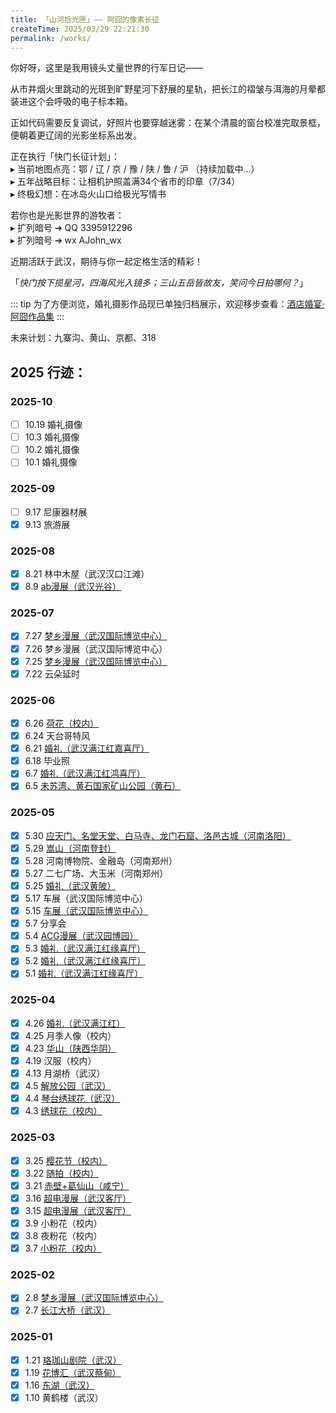 ```yaml
---
title: 「山河拾光匣」—— 阿囧的像素长征
createTime: 2025/03/29 22:21:30
permalink: /works/
---
```


你好呀，这里是我用镜头丈量世界的行军日记——

从市井烟火里跳动的光斑到旷野星河下舒展的星轨，把长江的褶皱与洱海的月晕都装进这个会呼吸的电子标本箱。

正如代码需要反复调试，好照片也要穿越迷雾：在某个清晨的窗台校准完取景框，便朝着更辽阔的光影坐标系出发。

正在执行「快门长征计划」：  
▸ 当前地图点亮：鄂 / 辽 / 京 / 豫 / 陕 / 鲁 / 沪 （持续加载中...）  
▸ 五年战略目标：让相机护照盖满34个省市的印章（7/34）  
▸ 终极幻想：在冰岛火山口给极光写情书

若你也是光影世界的游牧者：  
▸ 扩列暗号 ➔ QQ 3395912296  
▸ 扩列暗号 ➔ wx AJohn_wx  

近期活跃于武汉，期待与你一起定格生活的精彩！


「*快门按下揽星河，四海风光入镜多；三山五岳皆故友，笑问今日拍哪何？*」

::: tip
为了方便浏览，婚礼摄影作品现已单独归档展示，欢迎移步查看：[酒店婚宴·阿囧作品集](https://wedding.ajohn.top/works/)
:::

未来计划：九寨沟、黄山、京都、318


<!-- 竖屏 -->
<Swiper
  :items="[
  'https://oss.ajohn.top/blog/works/2025-07-27/DSC_1284.webp',
  'https://oss.ajohn.top/blog/works/2025-07-25/DSC_0515.webp',
  'https://oss.ajohn.top/blog/works/2025-07-25/DSC_0586.webp',
  'https://oss.ajohn.top/blog/works/2025-05-30/DSC_2879.webp',
  ]"
  mode="carousel"
  :slides-per-view="3"
  :space-between="20"
  :speed="5500"
/>

<!-- 横屏 -->
<Swiper :items="[
  'https://oss.ajohn.top/blog/works/2025-08-09/DSC_1459.webp',
  'https://oss.ajohn.top/blog/works/2025-05-11/DSC_9975.webp',
  'https://oss.ajohn.top/blog/works/2025-04-03/DSC_5770.webp',
  'https://oss.ajohn.top/blog/works/2025-01-16/DSC_0704.webp',
  ]" 
  effect="coverflow" 
/>

## 2025 行迹：

### 2025-10

- [ ] 10.19 婚礼摄像
- [ ] 10.3 婚礼摄像
- [ ] 10.2 婚礼摄像
- [ ] 10.1 婚礼摄像

### 2025-09



- [ ] 9.17 尼康器材展
- [x] 9.13 旅游展

### 2025-08


- [x] 8.21 林中木屋（武汉汉口江滩）
- [x] 8.9 [ab漫展（武汉光谷）](./2025-08/2025-08-09.md)

### 2025-07

- [x] 7.27 [梦乡漫展（武汉国际博览中心）](./2025-07/2025-07-27.md)
- [x] 7.26 梦乡漫展（武汉国际博览中心）
- [x] 7.25 [梦乡漫展（武汉国际博览中心）](./2025-07/2025-07-25.md)
- [x] 7.22 云朵延时

### 2025-06

- [x] 6.26 [荷花（校内）](./2025-06/2025-06-26.md)
- [x] 6.24 天台哥特风
- [x] 6.21 [婚礼（武汉满江红嘉喜厅）](https://wedding.ajohn.top/works/2025-06-21/)
- [x] 6.18 毕业照
- [x] 6.7 [婚礼（武汉满江红鸿喜厅）](https://wedding.ajohn.top/works/2025-06-07/)
- [x] 6.5 [未苏湾、黄石国家矿山公园（黄石）](./2025-06/2025-06-05.md)

### 2025-05
  
- [x] 5.30 [应天门、名堂天堂、白马寺、龙门石窟、洛邑古城（河南洛阳）](./2025-05/2025-05-30.md)
- [x] 5.29 [嵩山（河南登封）](./2025-05/2025-05-29.md)
- [x] 5.28 河南博物院、金融岛（河南郑州）
- [x] 5.27 二七广场、大玉米（河南郑州）
- [x] 5.25 [婚礼（武汉黄陂）](https://wedding.ajohn.top/works/2025-05-25/)
- [x] 5.17 车展（武汉国际博览中心）
- [x] 5.15 [车展（武汉国际博览中心）](./2025-05/2025-05-15.md)
- [x] 5.7 分享会
- [x] 5.4 [ACG漫展（武汉园博园）](./2025-05/2025-05-04.md)
- [x] 5.3 [婚礼（武汉满江红缘喜厅）](https://wedding.ajohn.top/works/2025-05-03/)
- [x] 5.2 [婚礼（武汉满江红缘喜厅）](https://wedding.ajohn.top/works/2025-05-02/)
- [x] 5.1 [婚礼（武汉满江红缘喜厅）](https://wedding.ajohn.top/works/2025-05-01/)

### 2025-04

- [x] 4.26 [婚礼（武汉满江红）](./2025-04/2025-04-26.md)
- [x] 4.25 月季人像（校内）
- [x] 4.23 [华山（陕西华阴）](./2025-04/2025-04-23.md)
- [x] 4.19 汉服（校内）
- [x] 4.13 月湖桥（武汉）
- [x] 4.5 [解放公园（武汉）](./2025-04/2025-04-05.md)
- [x] 4.4 [琴台绣球花（武汉）](./2025-04/2025-04-04.md)
- [x] 4.3 [绣球花（校内）](./2025-04/2025-04-03.md)

### 2025-03

- [x] 3.25 [樱花节（校内）](./2025-03/2025-03-25.md)
- [x] 3.22 [随拍（校内）](./2025-03/2025-03-22.md)  
- [x] 3.21 [赤壁+葛仙山（咸宁）](./2025-03/2025-03-21.md)  
- [x] 3.16 [超电漫展（武汉客厅）](./2025-03/2025-03-16.md)  
- [x] 3.15 [超电漫展（武汉客厅）](./2025-03/2025-03-15.md)  
- [x] 3.9 小粉花（校内） 
- [x] 3.8 夜粉花（校内）
- [x] 3.7 [小粉花（校内）](./2025-03/2025-03-07.md)

### 2025-02

- [x] 2.8 [梦乡漫展（武汉国际博览中心）](./2025-02/2025-02-08.md)  
- [x] 2.7 [长江大桥（武汉）](./2025-02/2025-02-07.md)  

### 2025-01

- [x] 1.21 [珞珈山剧院（武汉）](./2025-01/2025-01-21.md)  
- [x] 1.19 [花博汇（武汉蔡甸）](./2025-01/2025-01-19.md)  
- [x] 1.16 [东湖（武汉）](./2025-01/2025-01-16.md)  
- [x] 1.10 黄鹤楼（武汉）